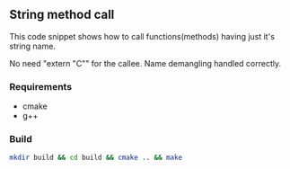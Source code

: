 ## String method call

This code snippet shows how to call functions(methods) having just it's string name.

No need "extern "C"" for the callee. Name demangling handled correctly.


### Requirements

- cmake
- g++

### Build

```sh
mkdir build && cd build && cmake .. && make
```

